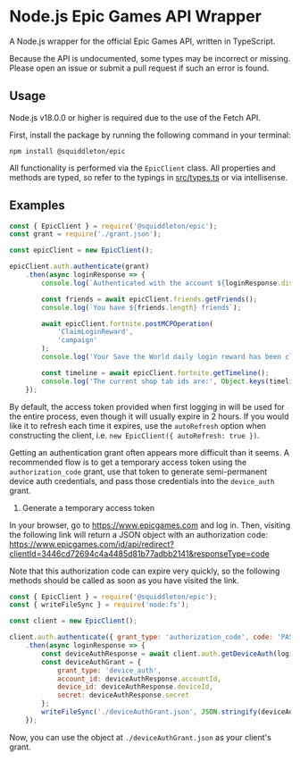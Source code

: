 # Node.js Epic Games API Wrapper

A Node.js wrapper for the official Epic Games API, written in TypeScript.

Because the API is undocumented, some types may be incorrect or missing. Please open an issue or submit a pull request if such an error is found.

## Usage

Node.js v18.0.0 or higher is required due to the use of the Fetch API.

First, install the package by running the following command in your terminal:

```sh-session
npm install @squiddleton/epic
```

All functionality is performed via the `EpicClient` class. All properties and methods are typed, so refer to the typings in [src/types.ts](src/types.ts) or via intellisense.

## Examples

```js
const { EpicClient } = require('@squiddleton/epic');
const grant = require('./grant.json');

const epicClient = new EpicClient();

epicClient.auth.authenticate(grant)
	.then(async loginResponse => {
		console.log(`Authenticated with the account ${loginResponse.displayName}`);

		const friends = await epicClient.friends.getFriends();
		console.log(`You have ${friends.length} friends`);

		await epicClient.fortnite.postMCPOperation(
			'ClaimLoginReward',
			'campaign'
		);
		console.log('Your Save the World daily login reward has been claimed');

		const timeline = await epicClient.fortnite.getTimeline();
		console.log('The current shop tab ids are:', Object.keys(timeline.channels['client-events'].states[0].state.sectionStoreEnds));
	});
```

By default, the access token provided when first logging in will be used for the entire process, even though it will usually expire in 2 hours. If you would like it to refresh each time it expires, use the `autoRefresh` option when constructing the client, i.e. `new EpicClient({ autoRefresh: true })`.

Getting an authentication grant often appears more difficult than it seems. A recommended flow is to get a temporary access token using the `authorization_code` grant, use that token to generate semi-permanent device auth credentials, and pass those credentials into the `device_auth` grant.

1. Generate a temporary access token

In your browser, go to https://www.epicgames.com and log in. Then, visiting the following link will return a JSON object with an authorization code: https://www.epicgames.com/id/api/redirect?clientId=3446cd72694c4a4485d81b77adbb2141&responseType=code

Note that this authorization code can expire very quickly, so the following methods should be called as soon as you have visited the link.

```js
const { EpicClient } = require('@squiddleton/epic');
const { writeFileSync } = require('node:fs');

const client = new EpicClient();

client.auth.authenticate({ grant_type: 'authorization_code', code: 'PASTE YOUR AUTHORIZATION CODE HERE' })
	.then(async loginResponse => {
		const deviceAuthResponse = await client.auth.getDeviceAuth(loginResponse.account_id, loginResponse.access_token);
		const deviceAuthGrant = {
			grant_type: 'device_auth',
			account_id: deviceAuthResponse.accountId,
			device_id: deviceAuthResponse.deviceId,
			secret: deviceAuthResponse.secret
		};
		writeFileSync('./deviceAuthGrant.json', JSON.stringify(deviceAuthGrant));
	});
```

Now, you can use the object at `./deviceAuthGrant.json` as your client's grant.